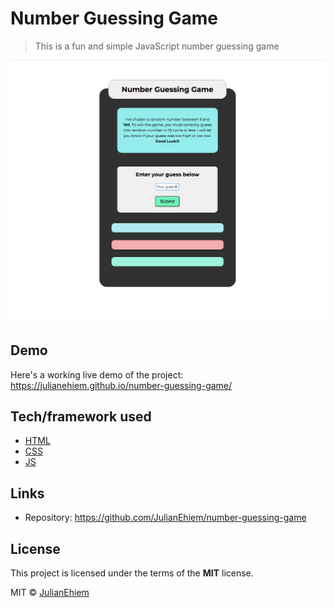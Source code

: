 # Number Guessing Game

> This is a fun and simple JavaScript number guessing game

![](img/number-game-screenshot.png)

## Demo

Here's a working live demo of the project: https://julianehiem.github.io/number-guessing-game/

## Tech/framework used

- [HTML](https://developer.mozilla.org/en-US/docs/Web/HTML)
- [CSS](https://developer.mozilla.org/en-US/docs/Web/CSS)
- [JS](https://developer.mozilla.org/en-US/docs/Web/JavaScript)

## Links

- Repository: https://github.com/JulianEhiem/number-guessing-game

## License

This project is licensed under the terms of the **MIT** license.

MIT © [JulianEhiem](https://github.com/JulianEhiem)
